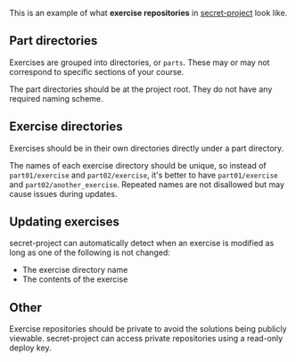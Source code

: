 This is an example of what **exercise repositories** in [secret-project](https://github.com/rage/secret-project-331) look like.

## Part directories
Exercises are grouped into directories, or `parts`. These may or may not correspond to specific sections of your course.

The part directories should be at the project root. They do not have any required naming scheme.

## Exercise directories
Exercises should be in their own directories directly under a part directory.

The names of each exercise directory should be unique, so instead of `part01/exercise` and `part02/exercise`, it's better to have `part01/exercise` and `part02/another_exercise`. Repeated names are not disallowed but may cause issues during updates.

## Updating exercises
secret-project can automatically detect when an exercise is modified as long as one of the following is not changed:

- The exercise directory name
- The contents of the exercise

## Other
Exercise repositories should be private to avoid the solutions being publicly viewable. secret-project can access private repositories using a read-only deploy key.
